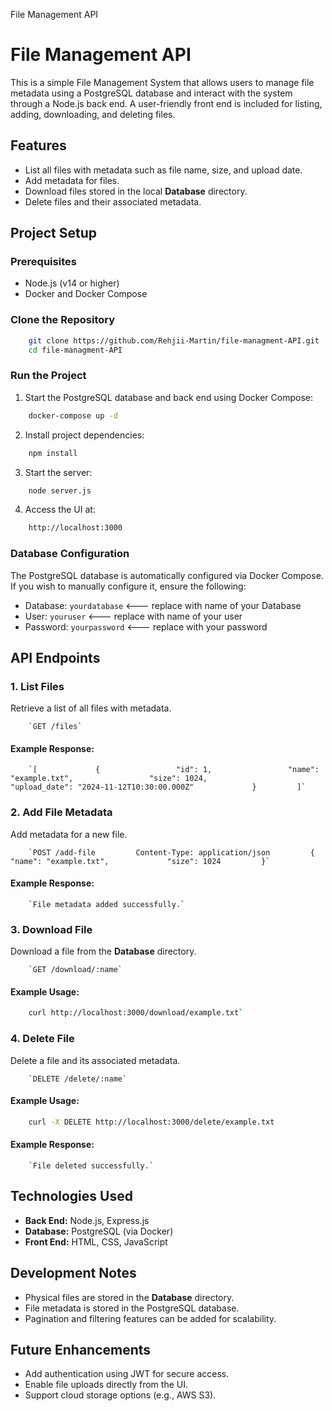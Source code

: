 File Management API

# File Management API

This is a simple File Management System that allows users to manage file metadata using a PostgreSQL database and interact with the system through a Node.js back end. A user-friendly front end is included for listing, adding, downloading, and deleting files.

## Features

- List all files with metadata such as file name, size, and upload date.
- Add metadata for files.
- Download files stored in the local **Database** directory.
- Delete files and their associated metadata.

## Project Setup

### Prerequisites

- Node.js (v14 or higher)
- Docker and Docker Compose

### Clone the Repository

```bash
    git clone https://github.com/Rehjii-Martin/file-managment-API.git
    cd file-managment-API
```

### Run the Project

1.  Start the PostgreSQL database and back end using Docker Compose:

```bash
    docker-compose up -d
```

2.  Install project dependencies:

```bash
    npm install
```

3.  Start the server:

```bash
    node server.js
```

4.  Access the UI at:

```bash
    http://localhost:3000
```

### Database Configuration

The PostgreSQL database is automatically configured via Docker Compose. If you wish to manually configure it, ensure the following:

- Database: `yourdatabase` <--- replace with name of your Database
- User: `youruser` <--- replace with name of your user
- Password: `yourpassword` <--- replace with your password

## API Endpoints

### 1\. List Files

Retrieve a list of all files with metadata.

        `GET /files`

#### Example Response:

        `[             {                 "id": 1,                 "name": "example.txt",                 "size": 1024,                 "upload_date": "2024-11-12T10:30:00.000Z"             }         ]`

### 2\. Add File Metadata

Add metadata for a new file.

        `POST /add-file         Content-Type: application/json         {             "name": "example.txt",             "size": 1024         }`

#### Example Response:

        `File metadata added successfully.`

### 3\. Download File

Download a file from the **Database** directory.

        `GET /download/:name`

#### Example Usage:

```bash
    curl http://localhost:3000/download/example.txt`
```

### 4\. Delete File

Delete a file and its associated metadata.

        `DELETE /delete/:name`

#### Example Usage:

```bash
    curl -X DELETE http://localhost:3000/delete/example.txt
```

#### Example Response:

        `File deleted successfully.`

## Technologies Used

- **Back End:** Node.js, Express.js
- **Database:** PostgreSQL (via Docker)
- **Front End:** HTML, CSS, JavaScript

## Development Notes

- Physical files are stored in the **Database** directory.
- File metadata is stored in the PostgreSQL database.
- Pagination and filtering features can be added for scalability.

## Future Enhancements

- Add authentication using JWT for secure access.
- Enable file uploads directly from the UI.
- Support cloud storage options (e.g., AWS S3).
